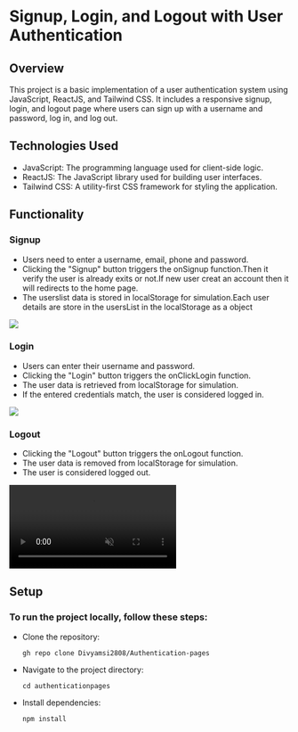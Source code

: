 <h1>Signup, Login, and Logout with User Authentication</h1> 

<h2>Overview</h2>
<p>This project is a basic implementation of a user authentication system using JavaScript, ReactJS, and Tailwind CSS. It includes a responsive signup, login, and logout page where users can sign up with a username and password, log in, and log out.</p>

<h2>Technologies Used</h2>
<ul>
<li>JavaScript: The programming language used for client-side logic.</li>
<li>ReactJS: The JavaScript library used for building user interfaces.</li>
<li>Tailwind CSS: A utility-first CSS framework for styling the application.</li>
</ul>


<h2>Functionality</h2>
<h3>Signup</h3>
<ul>
<li>Users need to enter a username, email, phone and password.</li>
<li>Clicking the "Signup" button triggers the onSignup function.Then it verify the user is already exits or not.If new user creat an account then it will redirects to the home page.</li>
<li>The userslist data is stored in localStorage for simulation.Each user details are store in the usersList in the localStorage as a object</li>
</ul>
<img src = "https://res.cloudinary.com/dxaugnoxj/image/upload/v1702537908/samples/Screenshot_2023-12-14_123136_hxy75o.png"/>

<h3>Login</h3>
<ul>
<li>Users can enter their username and password.</li>
<li>Clicking the "Login" button triggers the onClickLogin function.</li>
<li>The user data is retrieved from localStorage for simulation.</li>
<li>If the entered credentials match, the user is considered logged in.</li>
</ul>
<img src = "https://res.cloudinary.com/dxaugnoxj/image/upload/v1702537907/samples/Screenshot_2023-12-14_123157_dpxkru.png"/>

<h3>Logout</h3>
<ul>
<li>Clicking the "Logout" button triggers the onLogout function.</li>
<li>The user data is removed from localStorage for simulation.</li>
<li>The user is considered logged out.</li>
</ul>

<video loop="true" autoplay="autoplay" controls="controls" muted>
    <source src="https://res.cloudinary.com/dxaugnoxj/video/upload/v1702538027/samples/React_App_-_Google_Chrome_2023-12-14_12-34-42_dmigkd.mp4" type="video/mp4">
  </video>

<h2>Setup</h2>
<h3>To run the project locally, follow these steps:</h3>
<ul>
<li>Clone the repository:</li>

```
gh repo clone Divyamsi2808/Authentication-pages

```
<li>Navigate to the project directory:</li>

```
cd authenticationpages
```
<li>Install dependencies:</li>

```
npm install
```
</ul>